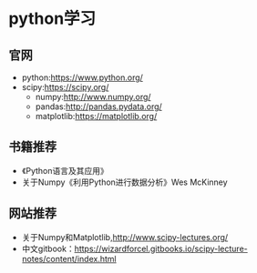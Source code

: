 # python学习

## 官网
* python:https://www.python.org/
* scipy:https://scipy.org/
    * numpy:http://www.numpy.org/
    * pandas:http://pandas.pydata.org/
    * matplotlib:https://matplotlib.org/

## 书籍推荐
* 《Python语言及其应用》
* 关于Numpy《利用Python进行数据分析》Wes McKinney

## 网站推荐
* 关于Numpy和Matplotlib,http://www.scipy-lectures.org/
* 中文gitbook：https://wizardforcel.gitbooks.io/scipy-lecture-notes/content/index.html
